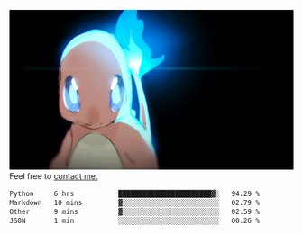 [gif]: https://raw.githubusercontent.com/uysalserkan/uysalserkan/master/charmander-2.gif

![gif]
Feel free to [contact me.](mailto:uysalserkan08@gmail.com)
<!--
<div align="center">
<p>Profile Visitor Counter</p>
<img src="https://profile-counter.glitch.me/uysalserkan/count.svg" alt="hit counter" align="center">
</div>
-->
<!--START_SECTION:waka-->
```text
Python     6 hrs           ███████████████████████▓░   94.29 % 
Markdown   10 mins         ▓░░░░░░░░░░░░░░░░░░░░░░░░   02.79 % 
Other      9 mins          ▓░░░░░░░░░░░░░░░░░░░░░░░░   02.59 % 
JSON       1 min           ░░░░░░░░░░░░░░░░░░░░░░░░░   00.26 % 
```
<!--END_SECTION:waka-->

